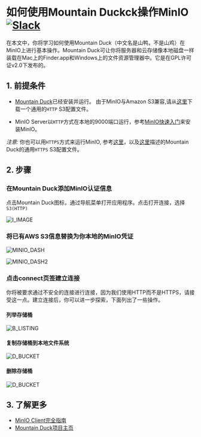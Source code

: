 # 如何使用Mountain Duckck操作MinIO [![Slack](https://slack.min.io/slack?type=svg)](https://slack.min.io)

在本文中，你将学习如何使用Mountain Duck（中文名是山鸭，不是山鸡）在MinIO上进行基本操作。Mountain Duck可让你将服务器和云存储像本地磁盘一样装载在Mac上的Finder.app和Windows上的文件资源管理器中。它是在GPL许可证v2.0下发布的。

## 1. 前提条件

* [Mountain Duck](https://mountainduck.io/)已经安装并运行。 由于MinIO与Amazon S3兼容,请从[这里](https://trac.cyberduck.io/wiki/help/en/howto/s3#HTTP)下载一个通用的``HTTP`` S3配置文件。

* MinIO Server以``HTTP``方式在本地的9000端口运行，参考[MinIO快速入门](https://docs.min.io/docs/minio-quickstart-guide)来安装MinIO。

_注意:_ 你也可以用``HTTPS``方式来运行MinIO, 参考[这里](https://docs.min.io/docs/generate-let-s-encypt-certificate-using-concert-for-minio)，以及[这里](https://trac.cyberduck.io/wiki/help/en/howto/s3#HTTPS)描述的Mountain Duck的通用``HTTPS`` S3配置文件。

## 2. 步骤

### 在Mountain Duck添加MinIO认证信息

点击Mountain Duck图标，通过导航菜单打开应用程序。点击打开连接，选择``S3(HTTP)``

![I_IMAGE](https://github.com/minio/cookbook/blob/master/docs/screenshots/mountainduck/defaultdashboard.jpg?raw=true)

### 将已有AWS S3信息替换为你本地的MinIO凭证

![MINIO_DASH](https://github.com/minio/cookbook/blob/master/docs/screenshots/mountainduck/connecttominio.jpg?raw=true)

![MINIO_DASH2](https://github.com/minio/cookbook/blob/master/docs/screenshots/mountainduck/connecttominio1.jpg?raw=true)


### 点击connect页签建立连接

你将被要求通过不安全的连接进行连接，因为我们使用HTTP而不是HTTPS，请接受这一点。建立连接后，你可以进一步探索，下面列出了一些操作。

#### 列举存储桶

![B_LISTING](https://github.com/minio/cookbook/blob/master/docs/screenshots/mountainduck/listbuckets.jpg?raw=true)

#### 复制存储桶到本地文件系统

![D_BUCKET](https://github.com/minio/cookbook/blob/master/docs/screenshots/mountainduck/copybucket.jpg?raw=true)

#### 删除存储桶

![D_BUCKET](https://github.com/minio/cookbook/blob/master/docs/screenshots/mountainduck/deletebucket.jpg?raw=true)

## 3. 了解更多

* [MinIO Client完全指南](https://docs.min.io/docs/minio-client-complete-guide)
* [Mountain Duck项目主页](https://mountainduck.io)

